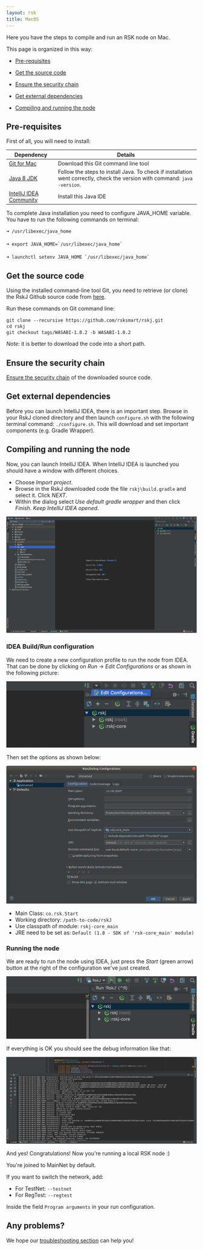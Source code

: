 ```yaml
---
layout: rsk
title: MacOS
---
```


Here you have the steps to compile and run an RSK node on Mac.

This page is organized in this way:

- [Pre-requisites](#pre-requisites)

- [Get the source code](#get-the-source-code)

- [Ensure the security chain](#ensure-the-security-chain)

- [Get external dependencies](#get-external-dependencies)

- [Compiling and running the node](#compiling-and-running-the-node)

## Pre-requisites
First of all, you will need to install:


|Dependency        | Details|
|------------- |-------------|
|[Git for Mac](https://git-scm.com/download/mac)| Download this Git command line tool|
|[Java 8 JDK](http://www.oracle.com/technetwork/java/javase/downloads/jdk8-downloads-2133151.html) | Follow the steps to install Java. To check if installation went correctly, check the version with command: `java -version`.|
|[IntelliJ IDEA Community](https://www.jetbrains.com/idea/download/#section=mac)| Install this Java IDE |

To complete Java installation you need to configure JAVA_HOME variable. 
You have to run the following commands on terminal:
```bash
➜ /usr/libexec/java_home 

➜ export JAVA_HOME=`/usr/libexec/java_home`

➜ launchctl setenv JAVA_HOME `/usr/libexec/java_home`

```


## Get the source code 
Using the installed command-line tool Git, you need to retrieve (or clone) the RskJ Github source code from [here](https://github.com/rsksmart/rskj).

Run these commands on Git command line:
```
git clone --recursive https://github.com/rsksmart/rskj.git
cd rskj
git checkout tags/WASABI-1.0.2 -b WASABI-1.0.2
```
*Note:* it is better to download the code into a short path.

## Ensure the security chain
[Ensure the security chain](/rsk/node/contribute/verify) of the downloaded source code.

## Get external dependencies
Before you can launch IntelliJ IDEA, there is an important step.
Browse in your RskJ cloned directory and then launch `configure.sh` with the following terminal command:
`./configure.sh`.
This will download and set important components (e.g. Gradle Wrapper). 

## Compiling and running the node
Now, you can launch IntelliJ IDEA.
When IntelliJ IDEA is launched you should have a window with different choices.
- Choose *Import project*.
- Browse in the RskJ downloaded code the file `rskj\build.gradle` and select it. Click *NEXT*.
- Within the dialog select *Use default gradle wrapper* and then click *Finish*.
*Keep IntelliJ IDEA opened*.

![img](/assets/img/rsk/howToInstallAndRun/IdeaRskJWelcome.png)

### IDEA Build/Run configuration

We need to create a new configuration profile to run the node from IDEA.
That can be done by clicking on *Run* -> *Edit Configurations* or as shown in the following picture:

![img](/assets/img/rsk/howToInstallAndRun/EditConfigs.png)

Then set the options as shown below:

![img](/assets/img/rsk/howToInstallAndRun/AddNewConfig.png)

- Main Class: `co.rsk.Start`
- Working directory: `/path-to-code/rskJ`
- Use classpath of module: `rskj-core_main`
- JRE need to be set as: `Default (1.8 - SDK of 'rsk-core_main' module)`

### Running the node

We are ready to run the node using IDEA, just press the *Start* (green arrow) button at the right of the configuration we've just created.

![img](/assets/img/rsk/howToInstallAndRun/Run.png)

If everything is OK you should see the debug information like that:

![img](/assets/img/rsk/howToInstallAndRun/Running.png)

And yes! Congratulations! Now you're running a local RSK node :)

You're joined to MainNet by default. 

If you want to switch the network, add:
- For TestNet: `--testnet`
- For RegTest: `--regtest`

Inside the field `Program arguments` in your run configuration.

## Any problems?
We hope our [troubleshooting section](/rsk/node/troubleshooting) can help you!